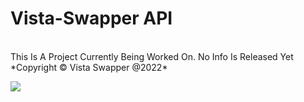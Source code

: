# Vista-Swapper API
<br>
This Is A Project Currently Being Worked On. No Info Is Released Yet
<br/>
*Copyright © Vista Swapper @2022*

<a href="https://www.google.com/"><img src="https://cdn.discordapp.com/attachments/846121669813862450/942930500186681425/1545264865_image.png"></a>
